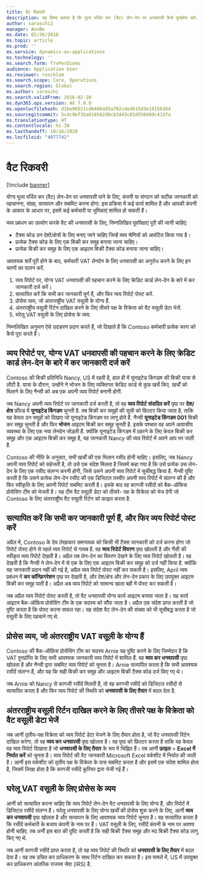 ```yaml
---
title: वैट रिकवरी
description: यह विषय बताता है कि मूल्य वर्धित कर (वैट) लेन-देन पर धनवापसी कैसे पुनर्प्राप्त करें.
author: saraschi2
manager: AnnBe
ms.date: 02/26/2018
ms.topic: article
ms.prod: ''
ms.service: dynamics-ax-applications
ms.technology: ''
ms.search.form: TrvPerDiems
audience: Application User
ms.reviewer: roschlom
ms.search.scope: Core, Operations
ms.search.region: Global
ms.author: saraschi
ms.search.validFrom: 2016-02-28
ms.dyn365.ops.version: AX 7.0.0
ms.openlocfilehash: d1be96521cdb486dd5a702cded615d3e1015b364
ms.sourcegitcommit: 5c4c9bf3ba018562d6cb3443c01d550489c415fa
ms.translationtype: HT
ms.contentlocale: hi-IN
ms.lasthandoff: 10/16/2020
ms.locfileid: "4077742"
---
```

# <a name="vat-recovery"></a>वैट रिकवरी 

[!include [banner](../includes/banner.md)]

योग्य मूल्य वर्धित कर (वैट) लेन-देन पर धनवापसी पाने के लिए, कंपनी या संगठन को सटीक जानकारी को पहचानना, संग्रह, सत्यापन और सबमिट करना होगा. इस प्रक्रिया में कई कार्य शामिल हैं और आपकी कंपनी के आकार के आधार पर, इसमें कई कर्मचारी या भूमिकाएं शामिल हो सकती हैं।

व्यय प्रबंधन का उपयोग करके वैट की धनवापसी के लिए, निम्नलिखित पूर्वापेक्षाएं पूरी की जानी चाहिएं:

- टैक्स कोड उन देशों/क्षेत्रों के लिए बनाए जाने चाहिए जिन्हें व्यय श्रेणियों को आवंटित किया गया है।
- प्रत्येक टैक्स कोड के लिए एक बिक्री कर समूह बनाया जाना चाहिए।
- प्रत्येक बिक्री कर समूह के लिए एक आइटम बिक्री टैक्स कोड बनाया जाना चाहिए।

आवश्यक शर्तें पूरी होने के बाद, कर्मचारी VAT लेनदेन के लिए धनवापसी का अनुरोध करने के लिए इन चरणों का पालन करें.

1. व्यय रिपोर्ट पर, योग्य VAT धनवापसी की पहचान करने के लिए क्रेडिट कार्ड लेन-देन के बारे में कर जानकारी दर्ज करें।
2. सत्यापित करें कि सभी कर जानकारी पूर्ण हैं, और फिर व्यय रिपोर्ट पोस्ट करें.
3. प्रोसेस व्यय, जो अंतरराष्ट्रीय VAT वसूली के योग्य हैं.
4. अंतरराष्ट्रीय वसूली रिर्टन दाखिल करने के लिए तीसरे पक्ष के विक्रेता को वैट वसूली डेटा भेजें.
5. घरेलू VAT वसूली के लिए प्रोसेस के व्यय.

निम्नलिखित अनुभाग ऐसे उदाहरण प्रदान करते हैं, जो दिखाते हैं कि Contoso कर्मचारी प्रत्येक चरण को कैसे पूरा करते हैं।

## <a name="on-an-expense-report-enter-tax-information-about-credit-card-transactions-to-identify-eligible-vat-refunds"></a>व्यय रिपोर्ट पर, योग्य VAT धनवापसी की पहचान करने के लिए क्रेडिट कार्ड लेन-देन के बारे में कर जानकारी दर्ज करें

Contoso की बिक्री प्रतिनिधि Nancy, US में रहती है, हाल ही में यूनाइटेड किंगडम की बिक्री यात्रा से लौटी है. यात्रा के दौरान, उन्होंने ने भोजन के लिए व्यक्तिगत क्रेडिट कार्ड से कुछ खर्चे किए. खर्चों को मिलाने के लिए नैन्सी को अब एक अपनी व्यय रिपोर्ट बनानी होगी.

जब Nancy अपनी व्यय रिपोर्ट पर जानकारी दर्ज करती है, तो वह **व्यय रिपोर्ट संपादित करें** पृष्ठ पर **देश/क्षेत्र** फ़ील्ड में **यूनाइटेड किंगडम** चुनती है. तब बिक्री कर समूहों की सूची को फ़िल्टर किया जाता है, ताकि यह केवल उन समूहों को दिखाए जो यूनाइटेड किंगडम पर लागू होते हैं. नैन्सी **यूनाइटेड किंगडम 001** बिक्री कर समूह चुनती है और फिर **भोजन** आइटम बिक्री कर समूह चुनती है. इसके पश्चात वह अपने आवासीय व्यवस्था के लिए एक नया लेनदेन जोड़ती हैं. क्योंकि यूनाइटेड किंगडम में ठहरने के लिए केवल बिक्री कर समूह और एक आइटम बिक्री कर समूह है, यह जानकारी Nancy की व्यय रिपोर्ट में अपने आप भर जाती है.

Contoso की नीति के अनुसार, सभी खर्चों की एक मिलान रसीद होनी चाहिए। इसलिए, जब Nancy अपनी व्यय रिपोर्ट को सहेजती है, तो उसे एक संदेश मिलता है जिसमें कहा गया है कि उसे प्रत्येक उस लेन-देन के लिए एक रसीद संलग्न करनी होगी, जिसे उसने अपनी व्यय रिपोर्ट में सूचीबद्ध किया है. नैन्सी पुष्टि करती है कि उसने प्रत्येक लेन-देन रसीद की एक डिजिटल तस्वीर अपनी व्यय रिपोर्ट में संलग्न की है और फिर स्वीकृति के लिए अपनी रिपोर्ट सबमिट करती है। इसके बाद वह कागजी रसीदों को बैक-ऑफिस प्रोसेसिंग टीम को भेजती है। यह टीम वैट वसूली डेटा को तीसरे- पक्ष के विक्रेता को भेज देगी जो Contoso के लिए अंतरराष्ट्रीय वैट वसूली रिर्टन को फ़ाइल करता है.

## <a name="make-sure-that-all-tax-information-is-complete-and-then-post-the-expense-report"></a>सत्यापित करें कि सभी कर जानकारी पूर्ण हैं, और फिर व्यय रिपोर्ट पोस्ट करें

अप्रैल में, Contoso के देय लेखाकार समन्वयक को किसी भी टैक्स जानकारी को दर्ज करना होगा जो रिपोर्ट पोस्ट होने से पहले व्यय रिपोर्ट से गायब है. वह **व्यय रिपोर्ट विवरण** पृष्ठ खोलती है और नैंसी की स्वीकृत व्यय रिपोर्ट देखती है। अप्रैल तब लेन-देन का विवरण देखने के लिए व्यय रिपोर्ट खोलती है। वह देखती है कि नैन्सी ने लेन-देन में से एक के लिए एक आइटम बिक्री कर समूह को दर्ज नहीं किया है. क्योंकि यह जानकारी प्रदान नहीं की गई है, अप्रैल व्यय रिपोर्ट पोस्ट नहीं कर सकती है। इसलिए, April व्यय प्रबंधन में **कर कॉन्फ़िगरेशन** पृष्ठ पर देखती है, और देश/क्षेत्र और लेन-देन प्रकार के लिए उपयुक्त आइटम बिक्री कर समूह पाती है। अप्रैल अब व्यय रिपोर्ट को सामान्य खाता बही में पोस्ट कर सकती है।

जब अप्रैल व्यय रिपोर्ट पोस्ट करती है, तो वैट धनवापसी योग्य कार्य आइटम बनाया जाता है। यह कार्य आइटम बैक-ऑफ़िस प्रोसेसिंग टीम के एक सदस्य को सौंपा जाता है। अप्रैल एक संदेश प्राप्त करती है जो पुष्टि करता है कि पोस्ट करना सफल रहा। यह संदेश वैट लेन-देन की संख्या को भी सूचीबद्ध करता है जो वसूली के लिए पहचाने गए थे.

## <a name="process-expenses-that-are-eligible-for-international-vat-recovery"></a>प्रोसेस व्यय, जो अंतरराष्ट्रीय VAT वसूली के योग्य हैं

Contoso की बैक-ऑफ़िस प्रोसेसिंग टीम का सदस्य Arnie यह पुष्टि करने के लिए जिम्मेदार है कि VAT पुनर्प्राप्ति के लिए सभी आवश्यक जानकारी व्यय रिपोर्ट में शामिल हैं. वह **व्यय कर धनवापसी** पृष्ठ खोलता है और नैन्सी द्वारा सबमिट व्यय रिपोर्ट को चुनता है। Arnie सत्यापित करता है कि सभी आवश्यक रसीदें संलग्न हैं, और यह कि सही बिक्री कर समूह और आइटम बिक्री टैक्स कोड दर्ज किए गए थे।

जब Arnie को Nancy से कागजी रसीदें मिलती हैं, तो वह कागजी रसीदें को डिजिटल रसीदों से सत्यापित करता है और फिर व्यय रिपोर्ट की स्थिति को **धनवापसी के लिए तैयार** में बदल देता है.

## <a name="send-vat-recovery-data-to-the-third-party-vendor-to-file-international-recovery-returns"></a>अंतरराष्ट्रीय वसूली रिर्टन दाखिल करने के लिए तीसरे पक्ष के विक्रेता को वैट वसूली डेटा भेजें

जब आर्नी तृतीय-पक्ष विक्रेता को व्यय रिपोर्ट डेटा भेजने के लिए तैयार होता है, जो वैट धनवापसी रिर्टन दाखिल करेगा, तो वह **व्यय कर धनवापसी** पृष्ठ खोलता है। वह पृष्ठ को फ़िल्टर करता है ताकि यह केवल वह व्यय रिपोर्ट दिखाता है जो **धनवापसी के लिए तैयार** के रूप में चिह्नित हैं। तब आर्नी **फ़ाइल** &gt; **Excel में निर्यात करें** को चुनता है। व्यय रिपोर्ट की वैट जानकारी Microsoft Excel वर्कशीट में निर्यात की जाती है। आर्नी इस वर्कशीट को तृतीय पक्ष के विक्रेता के पास सबमिट करता है और इसमें एक संदेश शामिल होता है, जिसमें लिखा होता है कि कागजी रसीदें कूरियर द्वारा भेजी गई हैं।

## <a name="process-expenses-for-domestic-vat-recovery"></a>घरेलू VAT वसूली के लिए प्रोसेस के व्यय

आर्नी को सत्यापित करना चाहिए कि व्यय रिपोर्ट लेन-देन वैट धनवापसी के लिए योग्य हैं, और रिपोर्ट में डिजिटल रसीदें संलग्न हैं। घरेलू धनवापसी के लिए योग्य खर्चों की प्रोसेस शुरू करने के लिए, आर्नी **व्यय कर धनवापसी** पृष्ठ खोलता है और सत्यापन के लिए आवश्यक व्यय रिपोर्ट चुनता है। वह सत्यापित करता है कि रसीदें कर्मचारी के बजाय कंपनी के नाम पर हैं। VAT वसूली के लिए, रसीदें कंपनी के नाम पर अवश्य होनी चाहिए. तब अर्नी इस बात की पुष्टि करती है कि सही बिक्री टैक्स समूह और मद बिक्री टैक्स कोड लागू किए गए थे.

जब आर्नी कागजी र‍सीदें प्राप्त करता है, तो वह व्यय रिपोर्ट की स्थिति को **धनवापसी के लिए तैयार** में बदल देता है। वह तब उचित कर प्राधिकरण के साथ रिर्टन दाखिल कर सकता है। इस मामले में, US में उपयुक्त कर प्राधिकरण आंतरिक राजस्व सेवा (IRS) है.
